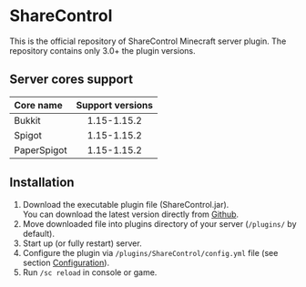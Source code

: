 # ShareControl
This is the official repository of ShareControl Minecraft server plugin. The repository contains only 3.0+ the plugin versions.

## Server cores support

| Core name | Support versions |
| :--- | :---: |
| Bukkit | 1.15-1.15.2 |
| Spigot | 1.15-1.15.2 |
| PaperSpigot | 1.15-1.15.2 |

## Installation

1. Download the executable plugin file (ShareControl.jar).   
   You can download the latest version directly from [Github](https://github.com/h1karo/sharecontrol/releases/latest/download/ShareControl.jar).
2. Move downloaded file into plugins directory of your server (`/plugins/` by default).
3. Start up (or fully restart) server.
4. Configure the plugin via `/plugins/ShareControl/config.yml` file (see section [Configuration](#configuration)).
5. Run `/sc reload` in console or game.